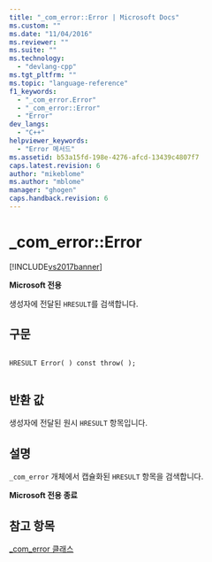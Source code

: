 ```yaml
---
title: "_com_error::Error | Microsoft Docs"
ms.custom: ""
ms.date: "11/04/2016"
ms.reviewer: ""
ms.suite: ""
ms.technology: 
  - "devlang-cpp"
ms.tgt_pltfrm: ""
ms.topic: "language-reference"
f1_keywords: 
  - "_com_error.Error"
  - "_com_error::Error"
  - "Error"
dev_langs: 
  - "C++"
helpviewer_keywords: 
  - "Error 메서드"
ms.assetid: b53a15fd-198e-4276-afcd-13439c4807f7
caps.latest.revision: 6
author: "mikeblome"
ms.author: "mblome"
manager: "ghogen"
caps.handback.revision: 6
---
```

# _com_error::Error
[!INCLUDE[vs2017banner](../assembler/inline/includes/vs2017banner.md)]

**Microsoft 전용**  
  
 생성자에 전달된 `HRESULT`를 검색합니다.  
  
## 구문  
  
```  
  
HRESULT Error( ) const throw( );  
  
```  
  
## 반환 값  
 생성자에 전달된 원시 `HRESULT` 항목입니다.  
  
## 설명  
 `_com_error` 개체에서 캡슐화된 `HRESULT` 항목을 검색합니다.  
  
 **Microsoft 전용 종료**  
  
## 참고 항목  
 [\_com\_error 클래스](../cpp/com-error-class.md)